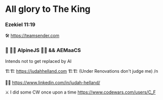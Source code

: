 # All glory to The King
### Ezekiel 11:19

🛠️ https://teamsender.com 
 
### 🌱 🗻🗻 AlpineJS 🗻🗻 && AEMaaCS
Intends not to get replaced by AI

🏗️🏗️ https://judahhelland.com 🏗️🏗️ (Under Renovations don't judge me) /n

💼💼 https://www.linkedin.com/in/judah-helland/

⚔️ I did some CW once upon a time https://www.codewars.com/users/C_F
